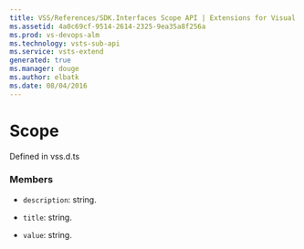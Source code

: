```yaml
---
title: VSS/References/SDK.Interfaces Scope API | Extensions for Visual Studio Team Services
ms.assetid: 4a0c69cf-9514-2614-2325-9ea35a8f256a
ms.prod: vs-devops-alm
ms.technology: vsts-sub-api
ms.service: vsts-extend
generated: true
ms.manager: douge
ms.author: elbatk
ms.date: 08/04/2016
---
```


# Scope

Defined in vss.d.ts



### Members

* `description`: string. 

* `title`: string. 

* `value`: string. 


